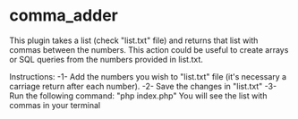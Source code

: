 # comma_adder

This plugin takes a list (check "list.txt" file) and returns that list with commas between the numbers. 
This action could be useful to create arrays or SQL queries from the numbers provided in list.txt. 

Instructions:
-1- Add the numbers you wish to "list.txt" file (it's necessary a carriage return after each number).
-2- Save the changes in "list.txt"
-3- Run the following command: "php index.php"
You will see the list with commas in your terminal
